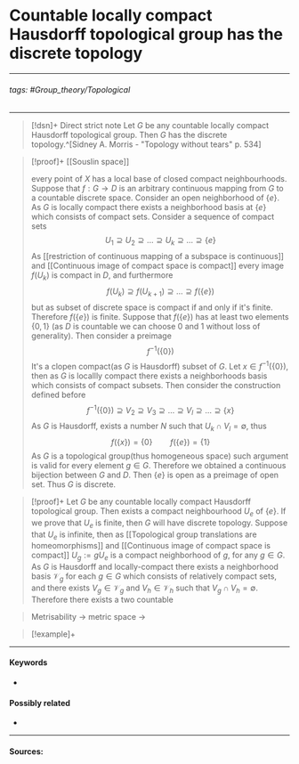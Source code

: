 # Countable locally compact Hausdorff topological group has the discrete topology
***
###### tags: #Group_theory/Topological 
***
>[!dsn]+ Direct strict note
>Let $G$ be any countable locally compact Hausdorff topological group. Then $G$ has the discrete topology.^[Sidney A. Morris - "Topology without tears" p. 534]

>[!proof]+
>[[Souslin space]]
>
>every point of $X$ has a local base of closed compact neighbourhoods.
>Suppose that $f:G\to D$ is an arbitrary continuous mapping from $G$ to a countable discrete space. Consider an open neighborhood of $\{e\}$. As $G$ is locally compact there exists a neighborhood basis at $\{e\}$ which consists of compact sets. 
>Consider a sequence of compact sets
>$$U_{1}\supseteq U_{2}\supseteq\dots\supseteq U_{k}\supseteq\dots\supseteq\{e\}$$
>As [[restriction of continuous mapping of a subspace is continuous]] and [[Continuous image of compact space is compact]] every image $f(U_{k})$ is compact in $D$, and furthermore
>$$f(U_{k})\supseteq f(U_{k+1})\supseteq\dots\supseteq f(\{e\})$$
>but as subset of discrete space is compact if and only if it's finite. Therefore $f(\{e\})$ is finite.
>Suppose that $f(\{e\})$ has at least two elements $\{0,1\}$ (as $D$ is countable we can choose $0$ and $1$ without loss of generality). Then consider a preimage
>$$f^{-1}(\{0\})$$
>It's a clopen compact(as $G$ is Hausdorff) subset of $G$. Let $x\in f^{-1}(\{0\})$, then as $G$ is locallly compact there exists a neighborhoods basis which consists of compact subsets. Then consider the construction defined before
>$$f^{-1}(\{0\})\supseteq V_{2}\supseteq V_{3}\supseteq\dots\supseteq V_{l}\supseteq\dots\supseteq\{x\}$$
>As $G$ is Hausdorff, exists a number $N$ such that $U_{k}\cap V_{l}=\emptyset$, thus
>$$f(\{x\})=\{0\}\qquad f(\{e\})=\{1\}$$
>As $G$ is a topological group(thus homogeneous space) such argument is valid for every element $g\in G$.
>Therefore we obtained a continuous bijection between $G$ and $D$. Then $\{e\}$ is open as a preimage of open set. Thus $G$ is discrete. 

>[!proof]+
>Let $G$ be any countable locally compact Hausdorff topological group. Then exists a compact neighbourhood $U_{e}$ of $\{e\}$. If we prove that $U_{e}$ is finite, then $G$ will have discrete topology. Suppose that $U_{e}$ is infinite, then as [[Topological group translations are homeomorphisms]] and [[Continuous image of compact space is compact]] $U_{g}:=gU_{e}$ is a compact neighborhood of $g$, for any $g\in G$. As $G$ is Hausdorff and locally-compact there exists a neighborhood basis $\mathcal{V}_{g}$ for each $g\in G$ which consists of relatively compact sets, and there exists $V_{g}\in\mathcal{V}_{g}$ and $V_{h}\in\mathcal{V}_{h}$ such that $V_{g}\cap V_{h}=\emptyset$.
>Therefore there exists a two countable 

>Metrisability -> metric space -> 


>[!example]+ 
>
***
#### Keywords
- 
#### Possibly related
- 
***
#### Sources: